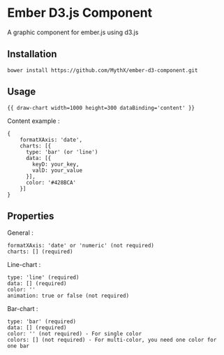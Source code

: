 Ember D3.js Component
==================

A graphic component for ember.js using d3.js

Installation
------------------

    bower install https://github.com/MythX/ember-d3-component.git

Usage
------------------

    {{ draw-chart width=1000 height=300 dataBinding='content' }}
    
Content example :

    {
        formatXAxis: 'date',
        charts: [{
          type: 'bar' (or 'line')
          data: [{
            keyD: your_key,
            valD: your_value
          }],
          color: '#428BCA'
        }]
    }


Properties
------------------

General :

    formatXAxis: 'date' or 'numeric' (not required)
    charts: [] (required)

Line-chart :

    type: 'line' (required)
    data: [] (required)
    color: ''
    animation: true or false (not required)
    
    
Bar-chart :

    type: 'bar' (required)
    data: [] (required)
    color: '' (not required) - For single color
    colors: [] (not required) - For multi-color, you need one color for one bar
    
    

